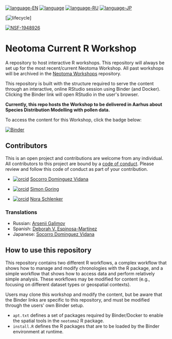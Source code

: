 [![language-EN](https://img.shields.io/badge/language-EN-red)](README.md) [![language](https://img.shields.io/badge/language-ES-red)](README.es.md) [![language-RU](https://img.shields.io/badge/language-RU-red)](README.ru.md)
[![language-JP](https://img.shields.io/badge/language-JP-red)](README.jp.md)

[![lifecycle](https://img.shields.io/badge/lifecycle-active-orange.svg)]

[![NSF-1948926](https://img.shields.io/badge/NSF-1948926-blue.svg)](https://nsf.gov/awardsearch/showAward?AWD_ID=1948926)

# Neotoma Current R Workshop

A repository to host interactive R workshops. This repository will always be set up for the most recent/current Neotoma Workshop. All past workshops will be archived in the [Neotoma Workshops](https://github.com/NeotomaDB/Workshops) repository.

This repository is built with the structure required to serve the content through an interactive, online RStudio session using Binder (and Docker). Clicking the Binder link will open RStudio in the user's browser.

**Currently, this repo hosts the Workshop to be delivered in Aarhus about Species Distribution Modelling with pollen data.**

To access the content for this Workshop, click the badge below:

[![Binder](https://mybinder.org/badge_logo.svg)](https://mybinder.org/v2/gh/NeotomaDB/Current_Workshop/main?urlpath=rstudio)

## Contributors

This is an open project and contributions are welcome from any individual.  All contributors to this project are bound by a [code of conduct](CODE_OF_CONDUCT.md).  Please review and follow this code of conduct as part of your contribution.

* [![orcid](https://img.shields.io/badge/orcid-0000--0002--7926--4935-brightgreen.svg)](https://orcid.org/0000-0002-7926-4935) [Socorro Dominguez Vidana](https://sedv8808.github.io/)

* [![orcid](https://img.shields.io/badge/orcid-0000--0002--2700--4605-brightgreen.svg)](https://orcid.org/0000-0002-2700-4605) [Simon Goring](http://goring.org)

* [![orcid](https://img.shields.io/badge/orcid-0000--0002--3693--5946-brightgreen.svg)](https://orcid.org/0000-0002-3693-5946) [Nora Schlenker](https://geography.wisc.edu/staff/schlenker-nora/)

### Translations

* Russian: [Arsenii Galimov](https://ipae.uran.ru/Galimov_AT)
* Spanish: [Deborah V. Espinosa-Martínez](https://orcid.org/0000-0002-3848-8094)
* Japanese: [Socorro Dominguez Vidana](https://ht-data.com/about.html)

## How to use this repository

This repository contains two different R workflows, a complex workflow that shows how to manage and modify chronologies with the R package, and a simple workflow that shows how to access data and perform relatively simple analysis. These workflows may be modified for content (e.g., focusing on different dataset types or geospatial contexts).

Users may clone this workshop and modify the content, but be aware that the Binder links are specific to this repository, and must be modified through the users' own Binder setup.

* `apt.txt` defines a set of packages required by Binder/Docker to enable the spatial tools in the `neotoma2` R package.
* `install.R` defines the R packages that are to be loaded by the Binder environment at runtime.
